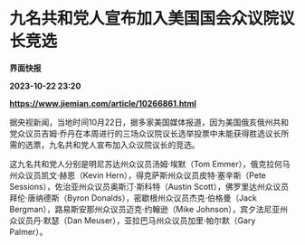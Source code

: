 # 九名共和党人宣布加入美国国会众议院议长竞选
**界面快报**

**2023-10-22 23:20**

**https://www.jiemian.com/article/10266861.html**

据央视新闻，当地时间10月22日，据多家美国媒体报道，因为美国俄亥俄州共和党众议员吉姆·乔丹在本周进行的三场众议院议长选举投票中未能获得胜选议长所需的选票，九名共和党人宣布加入众议院议长的竞选。

这九名共和党人分别是明尼苏达州众议员汤姆·埃默（Tom Emmer），俄克拉何马州众议员凯文·赫恩（Kevin Hern），得克萨斯州众议员皮特·塞辛斯（Pete Sessions），佐治亚州众议员奥斯汀·斯科特（Austin Scott），佛罗里达州众议员拜伦·唐纳德斯（Byron Donalds），密歇根州众议员杰克·伯格曼（Jack Bergman），路易斯安那州众议员迈克·约翰逊（Mike Johnson），宾夕法尼亚州众议员丹·默瑟（Dan Meuser），亚拉巴马州众议员加里·帕尔默（Gary Palmer）。